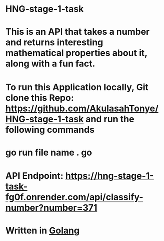 # HNG-stage-1-task

# This is an API that takes a number and returns interesting mathematical properties about it, along with a fun fact.

# To run this Application locally, Git clone this Repo: https://github.com/AkulasahTonye/HNG-stage-1-task and run the following commands

# go run file name . go

# API Endpoint: https://hng-stage-1-task-fg0f.onrender.com/api/classify-number?number=371

# Written in [Golang](https://hng.tech/hire/golang-developers)